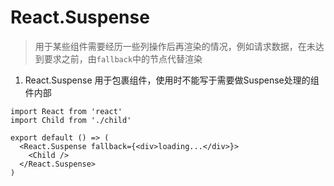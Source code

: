 # React.Suspense

> 用于某些组件需要经历一些列操作后再渲染的情况，例如请求数据，在未达到要求之前，由`fallback`中的节点代替渲染

1. React.Suspense 用于包裹组件，使用时不能写于需要做Suspense处理的组件内部

```tsx
import React from 'react'
import Child from './child'

export default () => (
  <React.Suspense fallback={<div>loading...</div>}>
    <Child />
  </React.Suspense>
)
```

